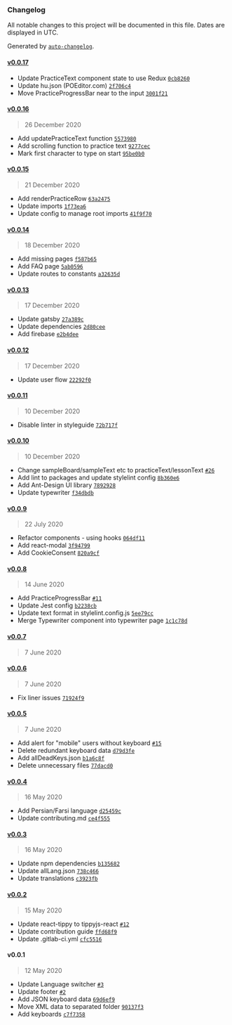 ### Changelog

All notable changes to this project will be documented in this file. Dates are displayed in UTC.

Generated by [`auto-changelog`](https://github.com/CookPete/auto-changelog).

#### [v0.0.17](https://gitlab.com/zyxneo/typing/compare/v0.0.16...v0.0.17)

- Update PracticeText component state to use Redux [`0cb8260`](https://gitlab.com/zyxneo/typing/commit/0cb82601b6431a9f2604200fc69642254f9520fb)
- Update hu.json (POEditor.com) [`2f706c4`](https://gitlab.com/zyxneo/typing/commit/2f706c4097261cd9380ba97a7dd83dcfcee206bf)
- Move PracticeProgressBar near to the input [`3001f21`](https://gitlab.com/zyxneo/typing/commit/3001f214ee2f863eb12d9487cc2bfded0a6d1eb0)

#### [v0.0.16](https://gitlab.com/zyxneo/typing/compare/v0.0.15...v0.0.16)

> 26 December 2020

- Add updatePracticeText function [`5573980`](https://gitlab.com/zyxneo/typing/commit/5573980740639242caa4a0c8051c8c91a806b464)
- Add scrolling function to practice text [`9277cec`](https://gitlab.com/zyxneo/typing/commit/9277cec25f51ae41848e4e39468954fa19afb27b)
- Mark first character to type on start [`95be0b0`](https://gitlab.com/zyxneo/typing/commit/95be0b0333ee1c163daf068396dff5201cf68375)

#### [v0.0.15](https://gitlab.com/zyxneo/typing/compare/v0.0.14...v0.0.15)

> 21 December 2020

- Add renderPracticeRow [`63a2475`](https://gitlab.com/zyxneo/typing/commit/63a24756492111bf117f2ceeb41b27972af02d67)
- Update imports [`1f73ea6`](https://gitlab.com/zyxneo/typing/commit/1f73ea64f7406d967a04ba3fc32a28ce0ff03424)
- Update config to manage root imports [`41f9f70`](https://gitlab.com/zyxneo/typing/commit/41f9f70e6c62b7bdccb1876ec1776fc45144c92b)

#### [v0.0.14](https://gitlab.com/zyxneo/typing/compare/v0.0.13...v0.0.14)

> 18 December 2020

- Add missing pages [`f587b65`](https://gitlab.com/zyxneo/typing/commit/f587b652c6875a31bcd6485beeefe0646cfb4fa7)
- Add FAQ page [`5ab0596`](https://gitlab.com/zyxneo/typing/commit/5ab0596f85fdabb9425a9b7aac00eff06a83115e)
- Update routes to constants [`a32635d`](https://gitlab.com/zyxneo/typing/commit/a32635d5c11fba1e5765558f0654ed5c42d981fa)

#### [v0.0.13](https://gitlab.com/zyxneo/typing/compare/v0.0.12...v0.0.13)

> 17 December 2020

- Update gatsby [`27a389c`](https://gitlab.com/zyxneo/typing/commit/27a389ccee064eec7e738d939c63d4e665946e91)
- Update dependencies [`2d80cee`](https://gitlab.com/zyxneo/typing/commit/2d80cee98c90c89c95646d1b9218e0c05a0026bf)
- Add firebase [`e2b4dee`](https://gitlab.com/zyxneo/typing/commit/e2b4deec9ce7e989f6f5ef942f070da60d8edff7)

#### [v0.0.12](https://gitlab.com/zyxneo/typing/compare/v0.0.11...v0.0.12)

> 17 December 2020

- Update user flow [`22292f0`](https://gitlab.com/zyxneo/typing/commit/22292f0a4e3a6c6d51e14907870d46eabba6c5e2)

#### [v0.0.11](https://gitlab.com/zyxneo/typing/compare/v0.0.10...v0.0.11)

> 10 December 2020

- Disable linter in styleguide [`72b717f`](https://gitlab.com/zyxneo/typing/commit/72b717f4a23e21c70372ffdcc1816948b301619e)

#### [v0.0.10](https://gitlab.com/zyxneo/typing/compare/v0.0.9...v0.0.10)

> 10 December 2020

- Change sampleBoard/sampleText etc to practiceText/lessonText [`#26`](https://gitlab.com/zyxneo/typing/issues/26)
- Add lint to packages and update stylelint config [`8b360e6`](https://gitlab.com/zyxneo/typing/commit/8b360e6923b67e35837eb85df7468073f3e143ce)
- Add Ant-Design UI library [`7892928`](https://gitlab.com/zyxneo/typing/commit/789292860da7cb1ca5a6de14742dd0f9fa3d81f9)
- Update typewriter [`f34dbdb`](https://gitlab.com/zyxneo/typing/commit/f34dbdb2da1b5348e7058cf34e8a55134754dbb0)

#### [v0.0.9](https://gitlab.com/zyxneo/typing/compare/v0.0.8...v0.0.9)

> 22 July 2020

- Refactor components - using hooks [`064df11`](https://gitlab.com/zyxneo/typing/commit/064df115af43ee9dec6a42b0392e16c712d3f8cb)
- Add react-modal [`3f94799`](https://gitlab.com/zyxneo/typing/commit/3f94799e78f45de3f84f153624c3d572c86ae995)
- Add CookieConsent [`820a9cf`](https://gitlab.com/zyxneo/typing/commit/820a9cf3cb562c394c20465232b3d8a45f19c3d8)

#### [v0.0.8](https://gitlab.com/zyxneo/typing/compare/v0.0.7...v0.0.8)

> 14 June 2020

- Add PracticeProgressBar [`#11`](https://gitlab.com/zyxneo/typing/issues/11)
- Update Jest config [`b2238cb`](https://gitlab.com/zyxneo/typing/commit/b2238cb55a5a3b27e620f26e3851cafbf5d21276)
- Update text format in stylelint.config.js [`5ee79cc`](https://gitlab.com/zyxneo/typing/commit/5ee79cc2752f764597c5007d0006ff0b8921133a)
- Merge Typewriter component into typewriter page [`1c1c78d`](https://gitlab.com/zyxneo/typing/commit/1c1c78d3512613d1a7841d5e83d4a9086f1a4640)

#### [v0.0.7](https://gitlab.com/zyxneo/typing/compare/v0.0.6...v0.0.7)

> 7 June 2020

#### [v0.0.6](https://gitlab.com/zyxneo/typing/compare/v0.0.5...v0.0.6)

> 7 June 2020

- Fix liner issues [`71924f9`](https://gitlab.com/zyxneo/typing/commit/71924f9e082c8048b85772e3ee293d261c06ff14)

#### [v0.0.5](https://gitlab.com/zyxneo/typing/compare/v0.0.4...v0.0.5)

> 7 June 2020

- Add alert for "mobile" users without keyboard [`#15`](https://gitlab.com/zyxneo/typing/issues/15)
- Delete redundant keyboard data [`d79d3fe`](https://gitlab.com/zyxneo/typing/commit/d79d3fed79e68440152390bd1190ca6a0895d466)
- Add allDeadKeys.json [`b1a6c8f`](https://gitlab.com/zyxneo/typing/commit/b1a6c8f4f8d86d3df00adc256c356b11fc984da9)
- Delete unnecessary files [`77dacd0`](https://gitlab.com/zyxneo/typing/commit/77dacd040e9859ce2a51d027dcc3b44f8a2e8e69)

#### [v0.0.4](https://gitlab.com/zyxneo/typing/compare/v0.0.3...v0.0.4)

> 16 May 2020

- Add Persian/Farsi language [`d25459c`](https://gitlab.com/zyxneo/typing/commit/d25459cb709c556bfb09b1e5d05b4cf418b73134)
- Update contributing.md [`ce4f555`](https://gitlab.com/zyxneo/typing/commit/ce4f555b1de39cfdcb35a3eb6ab59858656b93ca)

#### [v0.0.3](https://gitlab.com/zyxneo/typing/compare/v0.0.2...v0.0.3)

> 16 May 2020

- Update npm dependencies [`b135682`](https://gitlab.com/zyxneo/typing/commit/b135682388c5c18cfb5a77ccb8ae96bf78c4462b)
- Update allLang.json [`738c466`](https://gitlab.com/zyxneo/typing/commit/738c466f8a38054cc68e9482d2cdc774e976332e)
- Update translations [`c3923fb`](https://gitlab.com/zyxneo/typing/commit/c3923fb1add8c694030c2663e30fc462a2ff907a)

#### [v0.0.2](https://gitlab.com/zyxneo/typing/compare/v0.0.1...v0.0.2)

> 15 May 2020

- Update react-tippy to tippyjs-react [`#12`](https://gitlab.com/zyxneo/typing/issues/12)
- Update contribution guide [`ffd68f9`](https://gitlab.com/zyxneo/typing/commit/ffd68f9603895c0c08fbeb978e93708be2cc1e05)
- Update .gitlab-ci.yml [`cfc5516`](https://gitlab.com/zyxneo/typing/commit/cfc55164c37c5f153cb52cd321f026a3aa97c9d1)

#### v0.0.1

> 12 May 2020

- Update Language switcher [`#3`](https://gitlab.com/zyxneo/typing/issues/3)
- Update footer [`#2`](https://gitlab.com/zyxneo/typing/issues/2)
- Add JSON keyboard data [`69d6ef9`](https://gitlab.com/zyxneo/typing/commit/69d6ef9f9348bf6785d5ca74abb653647397523a)
- Move XML data to separated folder [`90137f3`](https://gitlab.com/zyxneo/typing/commit/90137f3a3f3f71aaec1a774de41f219514e82ece)
- Add keyboards [`c7f7358`](https://gitlab.com/zyxneo/typing/commit/c7f7358f9bbec1d7b091572a200e6354be2d6c20)
